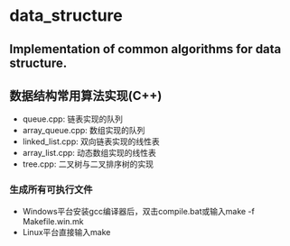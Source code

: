 # data_structure

## Implementation of common algorithms for data structure. 
## 数据结构常用算法实现(C++)


- queue.cpp: 链表实现的队列
- array_queue.cpp: 数组实现的队列
- linked_list.cpp: 双向链表实现的线性表
- array_list.cpp: 动态数组实现的线性表
- tree.cpp: 二叉树与二叉排序树的实现


### 生成所有可执行文件

- Windows平台安装gcc编译器后，双击compile.bat或输入make -f Makefile.win.mk
- Linux平台直接输入make